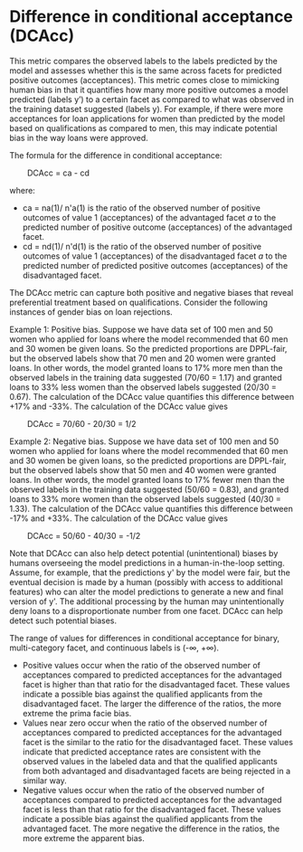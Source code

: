 # Difference in conditional acceptance \(DCAcc\)<a name="clarify-post-training-bias-metric-dca"></a>

This metric compares the observed labels to the labels predicted by the model and assesses whether this is the same across facets for predicted positive outcomes \(acceptances\)\. This metric comes close to mimicking human bias in that it quantifies how many more positive outcomes a model predicted \(labels y’\) to a certain facet as compared to what was observed in the training dataset suggested \(labels y\)\. For example, if there were more acceptances for loan applications for women than predicted by the model based on qualifications as compared to men, this may indicate potential bias in the way loans were approved\.

The formula for the difference in conditional acceptance:

        DCAcc = ca \- cd

where:
+ ca = na\(1\)/ n'a\(1\) is the ratio of the observed number of positive outcomes of value 1 \(acceptances\) of the advantaged facet *a* to the predicted number of positive outcome \(acceptances\) of the advantaged facet\. 
+ cd = nd\(1\)/ n'd\(1\) is the ratio of the observed number of positive outcomes of value 1 \(acceptances\) of the disadvantaged facet *a* to the predicted number of predicted positive outcomes \(acceptances\) of the disadvantaged facet\. 

The DCAcc metric can capture both positive and negative biases that reveal preferential treatment based on qualifications\. Consider the following instances of gender bias on loan rejections\.

Example 1: Positive bias\. Suppose we have data set of 100 men and 50 women who applied for loans where the model recommended that 60 men and 30 women be given loans\. So the predicted proportions are DPPL\-fair, but the observed labels show that 70 men and 20 women were granted loans\. In other words, the model granted loans to 17% more men than the observed labels in the training data suggested \(70/60 = 1\.17\) and granted loans to 33% less women than the observed labels suggested \(20/30 = 0\.67\)\. The calculation of the DCAcc value quantifies this difference between \+17% and \-33%\. The calculation of the DCAcc value gives

        DCAcc = 70/60 \- 20/30 = 1/2

Example 2: Negative bias\. Suppose we have data set of 100 men and 50 women who applied for loans where the model recommended that 60 men and 30 women be given loans, so the predicted proportions are DPPL\-fair, but the observed labels show that 50 men and 40 women were granted loans\. In other words, the model granted loans to 17% fewer men than the observed labels in the training data suggested \(50/60 = 0\.83\), and granted loans to 33% more women than the observed labels suggested \(40/30 = 1\.33\)\. The calculation of the DCAcc value quantifies this difference between \-17% and \+33%\. The calculation of the DCAcc value gives

        DCAcc = 50/60 \- 40/30 = \-1/2

Note that DCAcc can also help detect potential \(unintentional\) biases by humans overseeing the model predictions in a human\-in\-the\-loop setting\. Assume, for example, that the predictions y' by the model were fair, but the eventual decision is made by a human \(possibly with access to additional features\) who can alter the model predictions to generate a new and final version of y'\. The additional processing by the human may unintentionally deny loans to a disproportionate number from one facet\. DCAcc can help detect such potential biases\.

The range of values for differences in conditional acceptance for binary, multi\-category facet, and continuous labels is \(\-∞, \+∞\)\.
+ Positive values occur when the ratio of the observed number of acceptances compared to predicted acceptances for the advantaged facet is higher than that ratio for the disadvantaged facet\. These values indicate a possible bias against the qualified applicants from the disadvantaged facet\. The larger the difference of the ratios, the more extreme the prima facie bias\.
+ Values near zero occur when the ratio of the observed number of acceptances compared to predicted acceptances for the advantaged facet is the similar to the ratio for the disadvantaged facet\. These values indicate that predicted acceptance rates are consistent with the observed values in the labeled data and that the qualified applicants from both advantaged and disadvantaged facets are being rejected in a similar way\. 
+ Negative values occur when the ratio of the observed number of acceptances compared to predicted acceptances for the advantaged facet is less than that ratio for the disadvantaged facet\. These values indicate a possible bias against the qualified applicants from the advantaged facet\. The more negative the difference in the ratios, the more extreme the apparent bias\.